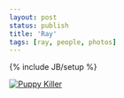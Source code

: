 ```yaml
---
layout: post
status: publish
title: 'Ray'
tags: [ray, people, photos]
---
```

{% include JB/setup %}

[![Puppy Killer](http://farm2.static.flickr.com/1429/1384046535_8ab7ab358d_m.jpg)](http://farm2.static.flickr.com/1429/1384046535_8ab7ab358d.jpg?v=0)
